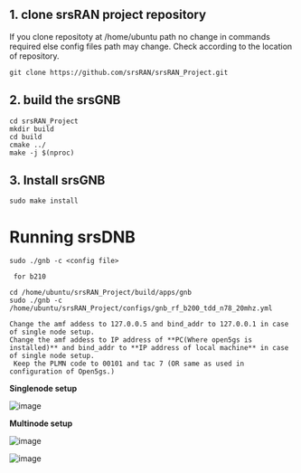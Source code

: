 ## 1. clone srsRAN project repository

If you clone repositoty at /home/ubuntu path no change in commands required else config files path may change. Check according to the location of repository.

```
git clone https://github.com/srsRAN/srsRAN_Project.git
```

## 2. build the srsGNB

```
cd srsRAN_Project
mkdir build
cd build
cmake ../
make -j $(nproc)
```

## 3. Install srsGNB

```
sudo make install

```

# Running srsDNB
```
sudo ./gnb -c <config file>

 for b210

cd /home/ubuntu/srsRAN_Project/build/apps/gnb
sudo ./gnb -c /home/ubuntu/srsRAN_Project/configs/gnb_rf_b200_tdd_n78_20mhz.yml
```

```
Change the amf addess to 127.0.0.5 and bind_addr to 127.0.0.1 in case of single node setup.
Change the amf addess to IP address of **PC(Where open5gs is installed)** and bind_addr to **IP address of local machine** in case of single node setup.
 Keep the PLMN code to 00101 and tac 7 (OR same as used in configuration of Open5gs.)
```
**Singlenode setup**

![image](https://github.com/user-attachments/assets/d4e2ac7e-c098-4beb-ac25-d7666ba218a6)

**Multinode setup**

![image](https://github.com/user-attachments/assets/3b2abf2c-d8d0-4389-9135-6c85bc26fd68)


![image](https://github.com/user-attachments/assets/155a7bb3-7058-4b50-9fa7-3091f8caad49)







